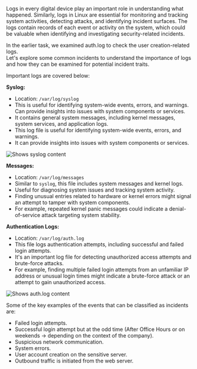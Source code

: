 Logs in every digital device play an important role in understanding what happened. Similarly, logs in Linux are essential for monitoring and tracking system activities, detecting attacks, and identifying incident surfaces. The logs contain records of each event or activity on the system, which could be valuable when identifying and investigating security-related incidents.  

In the earlier task, we examined auth.log to check the user creation-related logs.  
Let's explore some common incidents to understand the importance of logs and how they can be examined for potential incident traits.

Important logs are covered below:  

**Syslog:**

- Location: `/var/log/syslog`
- This is useful for identifying system-wide events, errors, and warnings. Can provide insights into issues with system components or services.
- It contains general system messages, including kernel messages, system services, and application logs.
- This log file is useful for identifying system-wide events, errors, and warnings.
- It can provide insights into issues with system components or services.

![Shows syslog content](https://tryhackme-images.s3.amazonaws.com/user-uploads/5e8dd9a4a45e18443162feab/room-content/5e8dd9a4a45e18443162feab-1725847386528.png)  

**Messages:**

- Location: `/var/log/messages`
- Similar to `syslog`, this file includes system messages and kernel logs.
- Useful for diagnosing system issues and tracking system activity.
- Finding unusual entries related to hardware or kernel errors might signal an attempt to tamper with system components.
- For example, repeated kernel panic messages could indicate a denial-of-service attack targeting system stability.

**Authentication Logs:**

- Location: `/var/log/auth.log`
- This file logs authentication attempts, including successful and failed login attempts.
- It's an important log file for detecting unauthorized access attempts and brute-force attacks.
- For example, finding multiple failed login attempts from an unfamiliar IP address or unusual login times might indicate a brute-force attack or an attempt to gain unauthorized access.

![Shows auth.log content](https://tryhackme-images.s3.amazonaws.com/user-uploads/5e8dd9a4a45e18443162feab/room-content/5e8dd9a4a45e18443162feab-1725851831948.png)  

Some of the key examples of the events that can be classified as incidents are:

- Failed login attempts.
- Successful login attempt but at the odd time (After Office Hours or on weekends -> depending on the context of the company).
- Suspicious network communication.
- System errors.
- User account creation on the sensitive server.
- Outbound traffic is initiated from the web server.